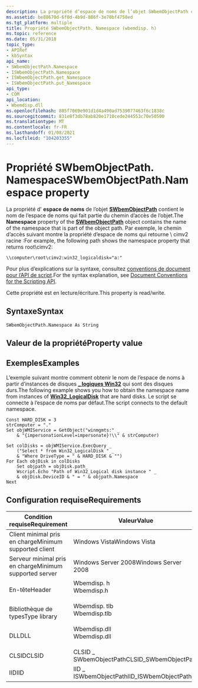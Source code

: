 ```yaml
---
description: La propriété d’espace de noms de l’objet SWbemObjectPath contient le nom de l’espace de noms qui fait partie du chemin d’accès de l’objet.
ms.assetid: be88670d-6f0d-4b9d-886f-3e70bf4758ed
ms.tgt_platform: multiple
title: Propriété SWbemObjectPath. Namespace (wbemdisp. h)
ms.topic: reference
ms.date: 05/31/2018
topic_type:
- APIRef
- kbSyntax
api_name:
- SWbemObjectPath.Namespace
- ISWbemObjectPath.Namespace
- ISWbemObjectPath.get_Namespace
- ISWbemObjectPath.put_Namespace
api_type:
- COM
api_location:
- Wbemdisp.dll
ms.openlocfilehash: 885f7069e901d1d4a490ad7539077463f6c1838c
ms.sourcegitcommit: 831e8f3db78ab820e1710cede244553c70e50500
ms.translationtype: MT
ms.contentlocale: fr-FR
ms.lasthandoff: 01/08/2021
ms.locfileid: "104203355"
---
```

# <a name="swbemobjectpathnamespace-property"></a><span data-ttu-id="9b940-103">Propriété SWbemObjectPath. Namespace</span><span class="sxs-lookup"><span data-stu-id="9b940-103">SWbemObjectPath.Namespace property</span></span>

<span data-ttu-id="9b940-104">La propriété d' **espace de noms** de l’objet [**SWbemObjectPath**](swbemobjectpath.md) contient le nom de l’espace de noms qui fait partie du chemin d’accès de l’objet.</span><span class="sxs-lookup"><span data-stu-id="9b940-104">The **Namespace** property of the [**SWbemObjectPath**](swbemobjectpath.md) object contains the name of the namespace that is part of the object path.</span></span> <span data-ttu-id="9b940-105">Par exemple, le chemin d’accès suivant montre la propriété d’espace de noms qui retourne \\ cimv2 racine :</span><span class="sxs-lookup"><span data-stu-id="9b940-105">For example, the following path shows the namespace property that returns root\\cimv2:</span></span>

``` syntax
\\computer\root\cimv2:win32_logicaldisk="a:"
```

<span data-ttu-id="9b940-106">Pour plus d’explications sur la syntaxe, consultez [conventions de document pour l’API de script](document-conventions-for-the-scripting-api.md).</span><span class="sxs-lookup"><span data-stu-id="9b940-106">For the syntax explanation, see [Document Conventions for the Scripting API](document-conventions-for-the-scripting-api.md).</span></span>

<span data-ttu-id="9b940-107">Cette propriété est en lecture/écriture.</span><span class="sxs-lookup"><span data-stu-id="9b940-107">This property is read/write.</span></span>

## <a name="syntax"></a><span data-ttu-id="9b940-108">Syntaxe</span><span class="sxs-lookup"><span data-stu-id="9b940-108">Syntax</span></span>


```VB
SWbemObjectPath.Namespace As String
```



## <a name="property-value"></a><span data-ttu-id="9b940-109">Valeur de la propriété</span><span class="sxs-lookup"><span data-stu-id="9b940-109">Property value</span></span>

## <a name="examples"></a><span data-ttu-id="9b940-110">Exemples</span><span class="sxs-lookup"><span data-stu-id="9b940-110">Examples</span></span>

<span data-ttu-id="9b940-111">L’exemple suivant montre comment obtenir le nom de l’espace de noms à partir d’instances de disques [**\_ logiques Win32**](/windows/desktop/CIMWin32Prov/win32-logicaldisk) qui sont des disques durs.</span><span class="sxs-lookup"><span data-stu-id="9b940-111">The following example shows you how to obtain the namespace name from instances of [**Win32\_LogicalDisk**](/windows/desktop/CIMWin32Prov/win32-logicaldisk) that are hard disks.</span></span> <span data-ttu-id="9b940-112">Le script se connecte à l’espace de noms par défaut.</span><span class="sxs-lookup"><span data-stu-id="9b940-112">The script connects to the default namespace.</span></span>


```VB
Const HARD_DISK = 3
strComputer = "."
Set objWMIService = GetObject("winmgmts:" _
    & "{impersonationLevel=impersonate}!\\" & strComputer)

Set colDisks = objWMIService.ExecQuery _
    ("Select * from Win32_LogicalDisk " _
    & "Where DriveType = " & HARD_DISK & "")
For Each objDisk in colDisks
    Set objpath = objDisk.path_
    Wscript.Echo "Path of Win32_Logical disk instance " _
    & objDisk.DeviceID & " = " & objpath.Namespace   
Next
```



## <a name="requirements"></a><span data-ttu-id="9b940-113">Configuration requise</span><span class="sxs-lookup"><span data-stu-id="9b940-113">Requirements</span></span>



| <span data-ttu-id="9b940-114">Condition requise</span><span class="sxs-lookup"><span data-stu-id="9b940-114">Requirement</span></span> | <span data-ttu-id="9b940-115">Valeur</span><span class="sxs-lookup"><span data-stu-id="9b940-115">Value</span></span> |
|-------------------------------------|-----------------------------------------------------------------------------------------|
| <span data-ttu-id="9b940-116">Client minimal pris en charge</span><span class="sxs-lookup"><span data-stu-id="9b940-116">Minimum supported client</span></span><br/> | <span data-ttu-id="9b940-117">Windows Vista</span><span class="sxs-lookup"><span data-stu-id="9b940-117">Windows Vista</span></span><br/>                                                                |
| <span data-ttu-id="9b940-118">Serveur minimal pris en charge</span><span class="sxs-lookup"><span data-stu-id="9b940-118">Minimum supported server</span></span><br/> | <span data-ttu-id="9b940-119">Windows Server 2008</span><span class="sxs-lookup"><span data-stu-id="9b940-119">Windows Server 2008</span></span><br/>                                                          |
| <span data-ttu-id="9b940-120">En-tête</span><span class="sxs-lookup"><span data-stu-id="9b940-120">Header</span></span><br/>                   | <dl> <span data-ttu-id="9b940-121"><dt>Wbemdisp. h</dt></span><span class="sxs-lookup"><span data-stu-id="9b940-121"><dt>Wbemdisp.h</dt></span></span> </dl>   |
| <span data-ttu-id="9b940-122">Bibliothèque de types</span><span class="sxs-lookup"><span data-stu-id="9b940-122">Type library</span></span><br/>             | <dl> <span data-ttu-id="9b940-123"><dt>Wbemdisp. tlb</dt></span><span class="sxs-lookup"><span data-stu-id="9b940-123"><dt>Wbemdisp.tlb</dt></span></span> </dl> |
| <span data-ttu-id="9b940-124">DLL</span><span class="sxs-lookup"><span data-stu-id="9b940-124">DLL</span></span><br/>                      | <dl> <span data-ttu-id="9b940-125"><dt>Wbemdisp.dll</dt></span><span class="sxs-lookup"><span data-stu-id="9b940-125"><dt>Wbemdisp.dll</dt></span></span> </dl> |
| <span data-ttu-id="9b940-126">CLSID</span><span class="sxs-lookup"><span data-stu-id="9b940-126">CLSID</span></span><br/>                    | <span data-ttu-id="9b940-127">CLSID \_ SWbemObjectPath</span><span class="sxs-lookup"><span data-stu-id="9b940-127">CLSID\_SWbemObjectPath</span></span><br/>                                                       |
| <span data-ttu-id="9b940-128">IID</span><span class="sxs-lookup"><span data-stu-id="9b940-128">IID</span></span><br/>                      | <span data-ttu-id="9b940-129">IID \_ ISWbemObjectPath</span><span class="sxs-lookup"><span data-stu-id="9b940-129">IID\_ISWbemObjectPath</span></span><br/>                                                        |



 

